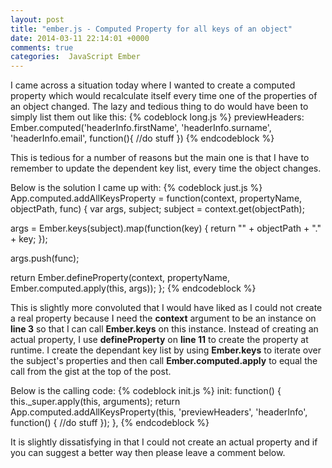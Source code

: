 ```yaml
---
layout: post
title: "ember.js - Computed Property for all keys of an object"
date: 2014-03-11 22:14:01 +0000
comments: true
categories:  JavaScript Ember
---
```

I came across a situation today where I wanted to create a computed property which would recalculate itself every time one of the properties of an object changed.  The lazy and tedious thing to do would have been to simply list them out like this:
{% codeblock long.js %}
previewHeaders: Ember.computed('headerInfo.firstName', 'headerInfo.surname', 'headerInfo.email', function(){
  //do stuff
})
{% endcodeblock %}

This is tedious for a number of reasons but the main one is that I have to remember to update the dependent key list, every time the object changes.

Below is the solution I came up with:
{% codeblock just.js %}
App.computed.addAllKeysProperty = function(context, propertyName, objectPath, func) {
  var args, subject;
  subject = context.get(objectPath);
 
  args = Ember.keys(subject).map(function(key) {
    return "" + objectPath + "." + key;
  });

  args.push(func);

  return Ember.defineProperty(context, propertyName, Ember.computed.apply(this, args));
};
{% endcodeblock %}

This is slightly more convoluted that I would have liked as I could not create a real property because I need the **context** argument to be an instance on **line 3**  so that I can call **Ember.keys** on this instance. Instead of creating an actual property, I use **defineProperty** on **line 11** to create the property at runtime.  I create the dependant key list by using **Ember.keys** to iterate over the subject's properties and then call **Ember.computed.apply** to equal the call from the gist at the top of the post.

Below is the calling code:
{% codeblock init.js %}
init: function() {
  this._super.apply(this, arguments);
  return App.computed.addAllKeysProperty(this, 'previewHeaders', 'headerInfo', function() {
    //do stuff
  });
},
{% endcodeblock %}

It is slightly dissatisfying in that I could not create an actual property and if you can suggest a better way then please leave a comment below.

